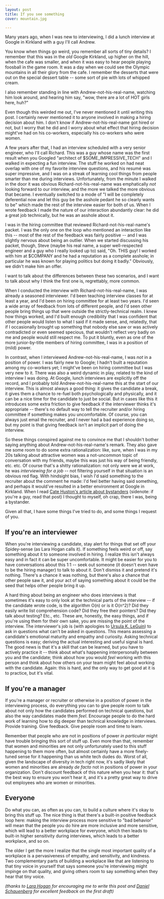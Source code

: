 ```yaml
---
layout: post
title: If you see something
cover: mountain.jpg

---
```


Many years ago, when I was new to interviewing, I did a lunch interview at Google in Kirkland with a guy I'll call Andrew.

You know when things go weird, you remember all sorts of tiny details? I remember that this was in the *old* Google Kirkland, up higher on the hill, when the cafe was smaller, and when it was easy to hear people playing foosball in the game room. It was a day when we could see the Olympic mountains in all their glory from the cafe. I remember the desserts that were out on the special dessert table -- some sort of pie with lots of whipped cream.

I also remember standing in line with Andrew-not-his-real-name, watching him look around, and hearing him say, "wow, there are a lot of HOT girls here, huh?"

Even though this weirded me out, I've never mentioned it until writing this post. I certainly never mentioned it to anyone involved in making a hiring decision about him. I don't know if Andrew-not-his-real-name got hired or not, but I worry that he did and I worry about what effect that hiring decision might've had on his co-workers, especially his co-workers who were women.

A few years after that, I had an interview scheduled with a very senior engineer, who I'll call Richard. This was a guy whose name was the first result when you Googled "architect of $SOME_IMPRESSIVE_TECH" and I walked in expecting a fun interview. The stuff he worked on had neat overlap with one of my favorite interview questions, and his resumé was super impressive, and I was on a streak of learning cool things from people smarter than me during interviews. Unfortunately, from the minute I walked in the door it was obvious Richard-not-his-real-name was emphatically _not_ looking forward to our interview, and the more we talked the more obvious that became. I eventually switched to a mode of "I will be completely deferential now and let this guy be the asshole pedant he so clearly wants to be" which made the rest of the interview easier for both of us. When I wrote feedback I made the nature of our interaction abundantly clear: he did a great job technically, but he was an asshole about it.

I was in the hiring committee that reviewed Richard-not-his-real-name's packet. I was the only one on the loop who mentioned an interaction like this -- most of the rest of the feedback was fairly positive -- and I was slightly nervous about being an outlier. When we started discussing his packet, though, Steve (maybe his real name, a super well-respected engineer and a guy who I really looked up to) said, "Oh. THIS guy! I worked with him at $COMPANY and he had a reputation as a complete asshole; in particular he was known for playing politics but doing it badly." Obviously, we didn't make him an offer.

I want to talk about the differences between these two scenarios, and I want to talk about why I think the first one is, regrettably, more common.

When I conducted the interview with Richard-not-his-real-name, I was already a seasoned interviewer. I'd been teaching interview classes for at least a year, and I'd been on hiring committee for at least two years. I'd seen a wide array of feedback from lots of different people, and I'd seen other people bring things up that were outside the strictly-technical realm. I knew how things worked, and I'd built enough credibility that I was confident that other people would listen to what I said if it made sense, and, relatedly, that if I occasionally brought up something that nobody else saw or was actively contradicted or even seemed specious, that wouldn't reflect very badly on me and people would still respect me. To put it bluntly, even as one of the more junior-by-title members of hiring committee, I was in a position of (mild) power.

In contrast, when I interviewed Andrew-not-his-real-name, I was _not_ in a position of power. I was fairly new to Google; I hadn't built a reputation among my co-workers yet; I might've been on hiring committee but I was very new to it. There was also a weird dynamic in play, related to the kind of interview I was doing. At Google, lunch interviews are explicitly off the record, and I probably told Andrew-not-his-real-name this at the start of our interview. This is almost always a good thing: it gives the candidate a break, it gives them a chance to re-fuel both psychologically and physically, and it can be a nice time for the candidate to just be social. But in cases like this it introduces some extra friction to give feedback if the interviewer thinks it's appropriate -- there's no default way to tell the recruiter and/or hiring committee if something makes you uncomfortable. Of course, you can always just email the recruiter, and I never had a bad experience doing so, but my point is that giving feedback isn't an implicit part of doing the interview.

So these things conspired against me to convince me that I shouldn't bother saying anything about Andrew-not-his-real-name's remark. They also gave me some room to do some extra rationalization: like, sure, when I was in my 20s talking about attractive women was a not-uncommon topic of conversation with my friends, maybe this was just his way of being friendly, etc. etc. Of course that's a shitty rationalization: not only were we at work, he was _interviewing for a job_ -- not filtering yourself in that situation is an obvious red flag. With hindsight bias, I wish I'd said something to the recruiter about the comment he made: I'd feel better having said something, and perhaps it would've resulted in a better environment at Google in Kirkland. When I read [Cate Huston's article about bystanders](http://www.catehuston.com/blog/2014/12/31/sigh/) (sidenote: if you're a guy, read that post) I thought to myself, oh crap, there I was, being a bystander.

Given all that, I have some things I've tried to do, and some things I request of you.

If you're an interviewer
---
When you're interviewing a candidate, stay alert for things that set off your Spidey-sense (as Lara Hogan calls it). If something feels weird or off, say something about it to someone involved in hiring. I realize this isn't always easy and in fact it can be super uncomfortable. It might be easier for you to have conversations about this 1:1 -- seek out someone (it doesn't even have to be the hiring manager) to talk to about it. Don't dismiss it and pretend it's nothing. There's a chance it was nothing, but there's also a chance that other people saw it, and your act of saying something about it could be the seed that helps other people bring it up. 

A hard thing about being an engineer who does interviews is that sometimes it's easy to only look at the technical parts of the interview -- if the candidate wrote code, is the algorithm O(n) or is it O(n^2)? Did they easily write list comprehension code? Did they free their pointers? Did they talk about testing? Etc., etc. These are, honestly, the easy things, and if you're using them for their own sake, you are missing the point of the interview. The interviewer's job is (with apologies to [Ursula K. LeGuin](http://theliterarylink.com/leguinintro.html)) to ask in questions what can't be asked in questions. This means assessing a candidate's emotional maturity and empathy and curiosity. Asking technical questions is easy; deriving the actual interesting and useful signal is hard. The good news is that it's a skill that can be learned, but you have to actively practice it -- think about what's happening interpersonally between you and the candidate; think about how you would _feel_ working with this person and think about how others on your team might feel about working with the candidate. Again: this is hard, and the only way to get good at it is to practice, but it's vital.

If you're a manager
---
If you're a manager or recruiter or otherwise in a position of power in the interviewing process, do everything you can to give people room to talk about not only how the candidates performed on technical questions, but also the way candidates made them _feel_. Encourage people to do the hard work of learning how to dig deeper than technical knowledge in interviews. Provide training. Give feedback. Give people room and time to learn.

Remember that people who are not in positions of power _in particular_ might have trouble bringing this sort of stuff up. Even more than that, remember that women and minorities are not only unfortunately used to this stuff happening to them more often, but almost certainly have a more finely-tuned sense for it happening than us white tech dudes do. Worst of all, given the landscape of diversity in tech right now, it's sadly likely that women and minorities are already _de facto_ not in positions of power in your organization. Don't discount feedback of this nature when you hear it: that's the best way to ensure you won't hear it, and it's a pretty great way to drive out employees who are women or minorities.

Everyone
---
Do what you can, as often as you can, to build a culture where it's okay to bring this stuff up. The nice thing is that there's a built-in positive feedback loop here: making the interview process more sensitive to "bad behavior" will mean that the people you do hire are more inclusive and more sensitive, which will lead to a better workplace for everyone, which then leads to built-in higher sensitivity during interviews, which leads to a better workplace, and so on.

The older I get the more I realize that the single most important quality of a workplace is a pervasiveness of empathy, and sensitivity, and kindness. Two complementary parts of building a workplace like that are listening to that tiny voice in yourself that says someone you're interviewing might impinge on that quality, and giving others room to say something when they hear that tiny voice.

_(thanks to [Lara Hogan](https://twitter.com/lara_hogan) for encouraging me to write this post and [Daniel Schauenberg](https://twitter.com/mrtazz) for excellent feedback on the first draft)_
